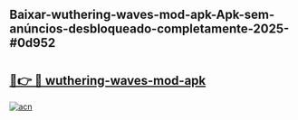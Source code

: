 ## Baixar-wuthering-waves-mod-apk-Apk-sem-anúncios-desbloqueado-completamente-2025-#0d952

# <h2><a href="https://ainizakaria.my?title=wuthering-waves-mod-apk&ref=20M">🔗👉 🔴 wuthering-waves-mod-apk</a></h2>

[![acn](https://github.com/user-attachments/assets/0f9c940e-d8b0-45ae-aac7-cd30a18b3e1c)](https://ainizakaria.my?title=wuthering-waves-mod-apk&ref=20M)

